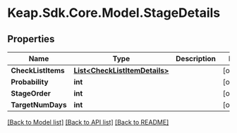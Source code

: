 # Keap.Sdk.Core.Model.StageDetails

## Properties

Name | Type | Description | Notes
------------ | ------------- | ------------- | -------------
**CheckListItems** | [**List&lt;CheckListItemDetails&gt;**](CheckListItemDetails.md) |  | [optional] 
**Probability** | **int** |  | [optional] 
**StageOrder** | **int** |  | [optional] 
**TargetNumDays** | **int** |  | [optional] 

[[Back to Model list]](../README.md#documentation-for-models) [[Back to API list]](../README.md#documentation-for-api-endpoints) [[Back to README]](../README.md)

